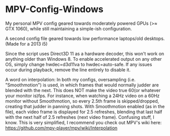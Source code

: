 # MPV-Config-Windows
My personal MPV config geared towards moderately powered GPUs (>≈ GTX 1060), while still maintaining a simple-ish configuration.

A second config file geared towards low performance laptops/old desktops. (Made for a 2013 i5)

Since the script uses Direct3D 11 as a hardware decoder, this won't work on anything older than Windows 8.
To enable accelerated output on any other OS, simply change hwdec=d3d11va to hwdec=auto-safe.
If any issues occur during playback, remove the line entirely to disable it.

A word on interpolation:
In both my configs, oversampling (i.e. "Smoothmotion") is used, in which frames that would normally judder are blended with the next.
This does NOT make the video true 60(or whatever your monitor is)fps.
For instance, when watching a 24Hz video on a 60Hz monitor without Smoothmotion, so every 2.5th frame is skipped/dropped, creating that judder in panning shots.
With Smoothmotion enabled (as in the file), each video frame is displayed for 2.5 refreshes, blending that last half with the next half of 2.5 refreshes (next video frame).
Confusing stuff, I know. This is very simplified, I recommend you check out MPV's wiki here: https://github.com/mpv-player/mpv/wiki/Interpolation
